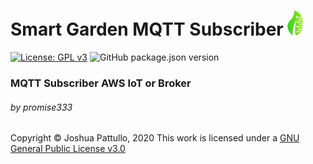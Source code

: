 # Smart Garden MQTT Subscriber <img src="./res/logo_small.png" alt="drawing" width="25"/>
[![License: GPL v3](https://img.shields.io/badge/License-GPLv3-blue.svg?style=flat-square)](https://www.gnu.org/licenses/gpl-3.0)
![GitHub package.json version](https://img.shields.io/github/package-json/v/promise333-smart-garden/Subscriber?style=flat-square)

### MQTT Subscriber AWS IoT or Broker
###### by promise333

Copyright © Joshua Pattullo, 2020
This work is licensed under a <a rel="license" href="http://creativecommons.org/licenses/by-sa/4.0/">GNU General Public License v3.0</a>
